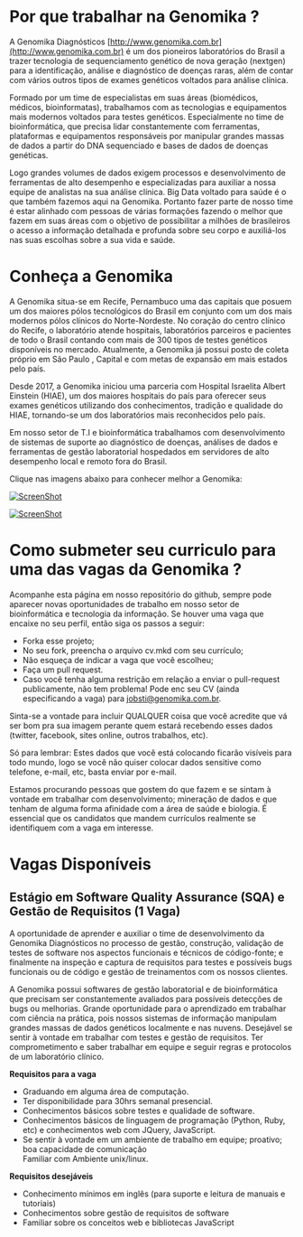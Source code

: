 Por que trabalhar na Genomika ?
===============================

A Genomika Diagnósticos [http://www.genomika.com.br](http://www.genomika.com.br) é um dos pioneiros laboratórios do Brasil a trazer tecnologia de sequenciamento genético de nova geração (nextgen) para a identificação, análise e diagnóstico de doenças raras, além de contar com vários outros tipos de exames genéticos voltados para análise clínica.

Formado por um time de especialistas em suas áreas (biomédicos, médicos, bioinformatas), trabalhamos com as tecnologias e equipamentos mais modernos voltados para testes genéticos. Especialmente no time de bioinformática, que precisa lidar constantemente com ferramentas, plataformas e equipamentos responsáveis por manipular grandes massas de dados a partir do DNA sequenciado e bases de dados de doenças genéticas.  

Logo grandes volumes de dados exigem processos e desenvolvimento de ferramentas de alto desempenho e especializadas para auxiliar a nossa equipe de analistas na sua análise clínica.  Big Data voltado para saúde é o que também fazemos aqui na Genomika. Portanto fazer parte de nosso time é estar alinhado com pessoas de várias formações fazendo o melhor que fazem em suas áreas com o objetivo de possibilitar a milhões de brasileiros o acesso a informação detalhada e profunda sobre seu corpo e auxiliá-los nas suas escolhas sobre a sua vida e saúde.

Conheça a Genomika
===============================================

A Genomika situa-se em Recife, Pernambuco uma das capitais que posuem um dos maiores pólos tecnológicos do Brasil em conjunto com um dos mais modernos pólos clínicos do Norte-Nordeste. No coração do centro clínico do Recife, o laboratório atende hospitais, laboratórios parceiros e pacientes de todo o Brasil contando com mais de 300 tipos de testes genéticos disponíveis no mercado. Atualmente, a Genomika já possui posto de coleta próprio em São Paulo , Capital e com metas de expansão em mais estados pelo país. 

Desde 2017, a Genomika iniciou uma parceria com Hospital Israelita Albert Einstein (HIAE), um dos maiores hospitais do país para oferecer seus exames genéticos utilizando dos conhecimentos, tradição e qualidade do HIAE, tornando-se um dos laboratórios mais reconhecidos pelo país.

Em nosso setor de T.I e bioinformática trabalhamos com desenvolvimento de sistemas de suporte ao diagnóstico de doenças, análises de dados e ferramentas de gestão laboratorial hospedados em servidores de alto desempenho local e remoto fora do Brasil.


Clique nas imagens abaixo para conhecer melhor a Genomika:

[![ScreenShot](http://i1.ytimg.com/vi/pKA83K7sfS8/maxresdefault.jpg)](https://youtu.be/5A6HxZ7TGRY)

[![ScreenShot](https://image.ibb.co/kUuJE6/maxdefault2.png)](https://vimeo.com/160609222)



Como submeter seu curriculo para uma das vagas da Genomika ?
===============================================

Acompanhe esta página em nosso repositório do github, sempre pode aparecer novas oportunidades de trabalho em nosso setor de bioinformática e tecnologia da informação.  Se houver uma vaga que encaixe no seu perfil, então siga os passos a seguir:

* Forka esse projeto;
* No seu fork, preencha o arquivo cv.mkd com seu currículo;
* Não esqueça de indicar a vaga que você escolheu;
* Faça um pull request.
* Caso você tenha alguma restrição em relação a enviar o pull-request publicamente, não tem problema! Pode enc seu CV (ainda especificando a vaga) para [jobsti@genomika.com.br](jobsti@genomika.com.br).

Sinta-se a vontade para incluir QUALQUER coisa que você acredite que
vá ser bom pra sua imagem perante quem estará recebendo esses dados (twitter,
facebook, sites online, outros trabalhos, etc).

Só para lembrar: Estes dados que você está colocando ficarão visíveis para todo mundo,
logo se você não quiser colocar dados sensitive como telefone, e-mail, etc, basta enviar
por e-mail.

Estamos procurando pessoas que gostem do que fazem e se sintam à vontade em trabalhar
com desenvolvimento; mineração de dados e que tenham de alguma forma afinidade com a 
área de saúde e biologia. É essencial que os candidatos que mandem currículos realmente
se identifiquem com a vaga em interesse.


Vagas Disponíveis
=================

Estágio em Software Quality Assurance (SQA) e Gestão de Requisitos (1 Vaga)
-------------------------------------	
 
  A oportunidade de aprender e auxiliar o time de desenvolvimento da Genomika Diagnósticos no processo de gestão, construção, validação de testes de software nos aspectos funcionais e técnicos de código-fonte; e finalmente na inspeção e captura de requisitos para testes e possíveis bugs funcionais ou de código e gestão de treinamentos com os nossos clientes.	
 
  A Genomika possui softwares de gestão laboratorial e de bioinformática que precisam ser constantemente avaliados para possíveis detecções de bugs ou melhorias. Grande oportunidade para o aprendizado em trabalhar com ciência na prática, pois nossos sistemas de informação manipulam grandes massas de dados genéticos localmente e nas nuvens. Desejável se sentir à vontade em trabalhar com testes e gestão de requisitos. Ter comprometimento e saber trabalhar em equipe e seguir regras e protocolos de um laboratório clínico.	
 
  **Requisitos para a vaga**	
 
  * Graduando em alguma área de computação.	
 * Ter disponibilidade para 30hrs semanal presencial.	
 * Conhecimentos básicos sobre testes e qualidade de software.	
 * Conhecimentos básicos de linguagem de programação (Python, Ruby, etc) e conhecimentos web com JQuery, JavaScript.	
 * Se sentir à vontade em um ambiente de trabalho em equipe; proativo; boa capacidade de comunicação	
 Familiar com Ambiente unix/linux.	
 
  **Requisitos desejáveis**	
 
  * Conhecimento mínimos em inglês (para suporte e leitura de manuais e tutoriais)	
  * Conhecimentos sobre gestão de requisitos de software	
  * Familiar sobre os conceitos web e bibliotecas JavaScript
